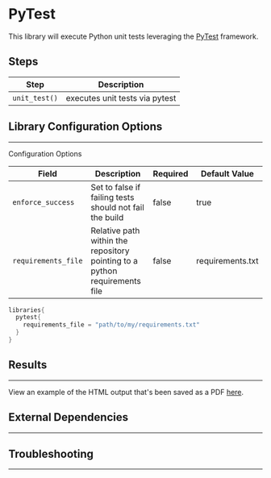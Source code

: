 # PyTest

This library will execute Python unit tests leveraging the [PyTest](https://docs.pytest.org/en/latest/) framework. 

## Steps

| Step | Description |
| ----------- | ----------- |
| `unit_test()` | executes unit tests via pytest |

## Library Configuration Options
---

Configuration Options

| Field | Description | Required | Default Value |
| ----------- | ----------- | ----------- | ----------- |
| `enforce_success` | Set to false if failing tests should not fail the build | false  | true |
| `requirements_file` | Relative path within the repository pointing to a python requirements file | false  | requirements.txt |

```groovy
libraries{
  pytest{
    requirements_file = "path/to/my/requirements.txt"
  }
}
```

## Results
---

View an example of the HTML output that's been saved as a PDF [here](../assets/attachments/pytest/pytest.pdf). 

## External Dependencies 
---

## Troubleshooting 
---
